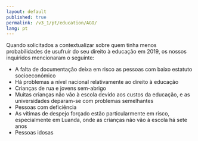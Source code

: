 ```yaml
---
layout: default
published: true
permalink: /v3_1/pt/education/AGO/
lang: pt
---
```


Quando solicitados a contextualizar sobre quem tinha menos probabilidades de usufruir do seu direito à educação em 2019, os nossos inquiridos mencionaram o seguinte:
-	A falta de documentação deixa em risco as pessoas com baixo estatuto socioeconómico
-	Há problemas a nível nacional relativamente ao direito à educação
-	Crianças de rua e jovens sem-abrigo
-	Muitas crianças não vão à escola devido aos custos da educação, e as universidades deparam-se com problemas semelhantes
-	Pessoas com deficiência
-	As vítimas de despejo forçado estão particularmente em risco, especialmente em Luanda, onde as crianças não vão à escola há sete anos
-	Pessoas idosas
